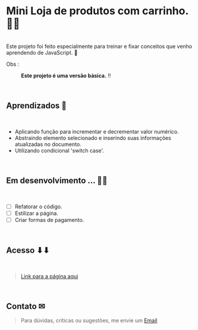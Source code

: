 # Mini Loja de produtos com carrinho. 🛒🛒

<br>
Este projeto foi feito especialmente para treinar e fixar conceitos que venho aprendendo de JavaScript. 👋


<dl>
  <dt>Obs :
  <dd>
  
 **Este projeto é uma versão básica.** ‼
  
  </dd>
  </dt>

<br>

## Aprendizados 📝
<br>

* Aplicando função para incrementar e decrementar valor numérico.
* Abstraindo elemento selecionado e inserindo suas informações atualizadas no documento.
* Utilizando condicional 'switch case'.

<br>

## Em desenvolvimento ... 🚀🚀
<br>

- [ ] Refatorar o código.
- [ ] Estilizar a página.
- [ ] Criar formas de pagamento.

<br>

## Acesso ⬇⬇
<br>

> [Link para a página aqui](https://proj-mini-loja.vercel.app/)

<br>

## Contato ✉

>Para dúvidas, críticas ou sugestões, me envie um [Email](mailto:brunoornelio@hotmail.com)

